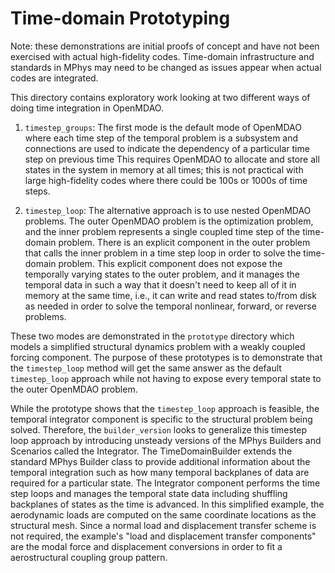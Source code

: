 # Time-domain Prototyping

Note: these demonstrations are initial proofs of concept and have not been exercised with actual high-fidelity codes. Time-domain infrastructure and standards in MPhys may need to be changed as issues appear when actual codes are integrated.

This directory contains exploratory work looking at two different ways of doing time integration in OpenMDAO.


1. `timestep_groups`: The first mode is the default mode of OpenMDAO where each time step of the temporal problem is a subsystem and connections are used to indicate the dependency of a particular time step on previous time
This requires OpenMDAO to allocate and store all states in the system in memory at all times;
this is not practical with large high-fidelity codes where there could be 100s or 1000s of time steps.

2. `timestep_loop`: The alternative approach is to use nested OpenMDAO problems.
The outer OpenMDAO problem is the optimization problem, and the inner problem represents a single coupled time step of the time-domain problem.
There is an explicit component in the outer problem that calls the inner problem in a time step loop in order to solve the time-domain problem.
This explicit component does not expose the temporally varying states to the outer problem, and it manages the temporal data in such a way that it doesn't need to keep all of it in memory at the same time, i.e., it can write and read states to/from disk as needed in order to solve the temporal nonlinear, forward, or reverse problems.

These two modes are demonstrated in the `prototype` directory which models a simplified structural dynamics problem with a weakly coupled forcing component.
The purpose of these prototypes is to demonstrate that the `timestep_loop` method will get the same answer as the default `timestep_loop` approach while not having to expose every temporal state to the outer OpenMDAO problem.

While the prototype shows that the `timestep_loop` approach is feasible, the temporal integrator component is specific to the structural problem being solved.
Therefore, the `builder_version` looks to generalize this timestep loop approach by introducing unsteady versions of the MPhys Builders and Scenarios called the Integrator.
The TimeDomainBuilder extends the standard MPhys Builder class to provide additional information about the temporal integration such as how many temporal backplanes of data are required for a particular state.
The Integrator component performs the time step loops and manages the temporal state data including shuffling backplanes of states as the time is advanced.
In this simplified example, the aerodynamic loads are computed on the same coordinate locations as the structural mesh.
Since a normal load and displacement transfer scheme is not required,
the example's "load and displacement transfer components" are the modal force and displacement conversions in order to fit a aerostructural coupling group pattern.

